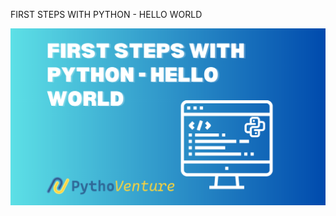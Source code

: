 FIRST STEPS WITH PYTHON - HELLO WORLD

![First steps with Python - Hello World](https://github.com/PythoVenture/Blog/blob/main/use-case/first-steps-with-python/hello-world/images/First%20steps%20with%20Python%20-%20Hello%20World.png?raw=true)


